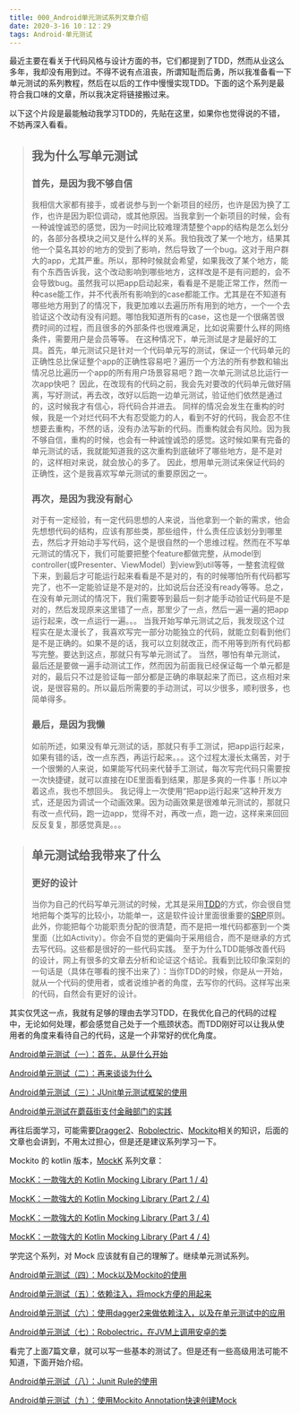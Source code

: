 ```yaml
---
title: 000_Android单元测试系列文章介绍
date: 2020-3-16 10：12：29
tags: Android-单元测试
---
```




最近主要在看关于代码风格与设计方面的书，它们都提到了TDD，然而从业这么多年，我却没有用到过。不得不说有点沮丧，所谓知耻而后勇，所以我准备看一下单元测试的系列教程，然后在以后的工作中慢慢实现TDD。下面的这个系列是最符合我口味的文章，所以我决定将链接搬过来。

以下这个片段是最能触动我学习TDD的，先贴在这里，如果你也觉得说的不错，不妨再深入看看。



> ## 我为什么写单元测试
>
> ### 首先，是因为我不够自信
>
> 我相信大家都有接手，或者说参与到一个新项目的经历，也许是因为换了工作，也许是因为职位调动，或其他原因。当我拿到一个新项目的时候，会有一种诚惶诚恐的感觉，因为一时间比较难理清楚整个app的结构是怎么划分的，各部分各模块之间又是什么样的关系。我怕我改了某一个地方，结果其他一个莫名其妙的地方的受到了影响，然后导致了一个bug。这对于用户群大的app，尤其严重。所以，那种时候就会希望，如果我改了某个地方，能有个东西告诉我，这个改动影响到哪些地方，这样改是不是有问题的，会不会导致bug。虽然我可以把app启动起来，看看是不是能正常工作，然而一种case能工作，并不代表所有影响到的case都能工作。尤其是在不知道有哪些地方用到了的情况下，我更加难以去遍历所有用到的地方，一个一个去验证这个改动有没有问题。哪怕我知道所有的case，这也是一个很痛苦很费时间的过程，而且很多的外部条件也很难满足，比如说需要什么样的网络条件，需要用户是会员等等。
> 在这种情况下，单元测试是才是最好的工具。首先，单元测试只是针对一个代码单元写的测试，保证一个代码单元的正确性总比保证整个app的正确性容易吧？遍历一个方法的所有参数和输出情况总比遍历一个app的所有用户场景容易吧？跑一次单元测试总比运行一次app快吧？
> 因此，在改现有的代码之前，我会先对要改的代码单元做好隔离，写好测试，再去改，改好以后跑一边单元测试，验证他们依然是通过的，这时候我才有信心，将代码合并进去。
> 同样的情况会发生在重构的时候，我是一个对烂代码不大有忍受能力的人，看到不好的代码，我会忍不住想要去重构，不然的话，没有办法写新的代码。而重构就会有风险。因为我不够自信，重构的时候，也会有一种诚惶诚恐的感觉。这时候如果有完备的单元测试的话，我就能知道我的这次重构到底破坏了哪些地方，是不是对的，这样相对来说，就会放心的多了。
> 因此，想用单元测试来保证代码的正确性，这个是我喜欢写单元测试的重要原因之一。
>
> ### 再次，是因为我没有耐心
>
> 对于有一定经验，有一定代码思想的人来说，当他拿到一个新的需求，他会先想想代码的结构，应该有那些类，那些组件，什么责任应该划分到哪里去，然后才开始动手写代码，这个是很自然的一个思维过程。然而在不写单元测试的情况下，我们可能要把整个feature都做完整，从model到controller(或Presenter、ViewModel）到view到util等等，一整套流程做下来，到最后才可能运行起来看看是不是对的，有的时候哪怕所有代码都写完了，也不一定能验证是不是对的，比如说后台还没有ready等等。总之，在没有单元测试的情况下，我们需要等到最后一刻才能手动验证代码是不是对的，然后发现原来这里错了一点，那里少了一点，然后一遍一遍的把app运行起来，改一点运行一遍。。。
> 当我开始写单元测试之后，我发现这个过程实在是太漫长了，我喜欢写完一部分功能独立的代码，就能立刻看到他们是不是正确的。如果不是的话，我可以立刻就改正，而不用等到所有代码都写完整。要达到这点，那就只有写单元测试了。
> 当然，哪怕有单元测试，最后还是要做一遍手动测试工作，然而因为前面我已经保证每一个单元都是对的，最后只不过是验证每一部分都是正确的串联起来了而已，这点相对来说，是很容易的。所以最后所需要的手动测试，可以少很多，顺利很多，也简单得多。
>
> ### 最后，是因为我懒
>
> 如前所述，如果没有单元测试的话，那就只有手工测试，把app运行起来，如果有错的话，改一点东西，再运行起来。。。这个过程太漫长太痛苦，对于一个很懒的人来说，如果能写代码来代替手工测试，每次写完代码只需要按一次快捷键，就可以直接在IDE里面看到结果，那是多爽的一件事！所以冲着这点，我也不想回头。
> 我记得上一次使用“把app运行起来”这种开发方式，还是因为调试一个动画效果。因为动画效果是很难单元测试的，那就只有改一点代码，跑一边app，觉得不对，再改一点，跑一边，这样来来回回反反复复，那感觉真是。。。



> ## 单元测试给我带来了什么
>
> ### 更好的设计
>
> 当你为自己的代码写单元测试的时候，尤其是采用[TDD](https://en.wikipedia.org/wiki/Test-driven_development)的方式，你会很自觉地把每个类写的比较小，功能单一，这是软件设计里面很重要的[SRP](https://en.wikipedia.org/wiki/Single_responsibility_principle)原则。此外，你能把每个功能职责分配的很清楚，而不是把一堆代码都塞到一个类里面（比如Activity）。你会不自觉的更偏向于采用组合，而不是继承的方式去写代码。这些都是很好的一些代码实践。
> 至于为什么TDD能够改善代码的设计，网上有很多的文章去分析和论证这个结论。我看到比较印象深刻的一句话是（具体在哪看的搜不出来了）：当你TDD的时候，你是从一开始，就从一个代码的使用者，或者说维护者的角度，去写你的代码。这样写出来的代码，自然会有更好的设计。

其实仅凭这一点，我就有足够的理由去学习TDD，在我优化自己的代码的过程中，无论如何处理，都会感觉自己处于一个瓶颈状态。而TDD刚好可以让我从使用者的角度来看待自己的代码，这是一个非常好的优化角度。



[Android单元测试（一）：首先，从是什么开始](https://chriszou.com/2016/04/13/android-unit-testing-start-from-what.html)

[Android单元测试（二）：再来谈谈为什么](https://chriszou.com/2016/04/16/android-unit-testing-about-why.html)

[Android单元测试（三）：JUnit单元测试框架的使用](https://chriszou.com/2016/04/18/android-unit-testing-junit.html)

[Android单元测试在蘑菇街支付金融部门的实践](https://chriszou.com/2016/04/25/android-unit-testing-wechat-group-share.html)



再往后面学习，可能需要[Dragger2](https://github.com/google/dagger)、[Robolectric](http://robolectric.org/)、[Mockito](http://mockito.org/)相关的知识，后面的文章也会讲到，不用太过担心，但是还是建议系列学习一下。

Mockito 的 kotlin 版本，[MockK](https://mockk.io/) 系列文章：

[MockK：一款強大的 Kotlin Mocking Library (Part 1 / 4)]([https://medium.com/joe-tsai/mockk-%E4%B8%80%E6%AC%BE%E5%BC%B7%E5%A4%A7%E7%9A%84-kotlin-mocking-library-part-1-4-39a85e42b8](https://medium.com/joe-tsai/mockk-一款強大的-kotlin-mocking-library-part-1-4-39a85e42b8))

[MockK：一款強大的 Kotlin Mocking Library (Part 2 / 4)]([https://medium.com/joe-tsai/mockk-%E4%B8%80%E6%AC%BE%E5%BC%B7%E5%A4%A7%E7%9A%84-kotlin-mocking-library-part-2-4-4be059331110](https://medium.com/joe-tsai/mockk-一款強大的-kotlin-mocking-library-part-2-4-4be059331110))

[MockK：一款強大的 Kotlin Mocking Library (Part 3 / 4)]([https://medium.com/joe-tsai/mockk-%E4%B8%80%E6%AC%BE%E5%BC%B7%E5%A4%A7%E7%9A%84-kotlin-mocking-library-part-3-4-79b40fb73964](https://medium.com/joe-tsai/mockk-一款強大的-kotlin-mocking-library-part-3-4-79b40fb73964))

[MockK：一款強大的 Kotlin Mocking Library (Part 4 / 4)]([https://medium.com/joe-tsai/mockk-%E4%B8%80%E6%AC%BE%E5%BC%B7%E5%A4%A7%E7%9A%84-kotlin-mocking-library-part-4-4-f82443848a3a](https://medium.com/joe-tsai/mockk-一款強大的-kotlin-mocking-library-part-4-4-f82443848a3a))



学完这个系列，对 Mock 应该就有自己的理解了。继续单元测试系列。

[Android单元测试（四）：Mock以及Mockito的使用](https://chriszou.com/2016/04/29/android-unit-testing-mockito.html)

[Android单元测试（五）：依赖注入，将mock方便的用起来](https://chriszou.com/2016/05/06/android-unit-testing-di.html)

[Android单元测试（六）：使用dagger2来做依赖注入，以及在单元测试中的应用](https://chriszou.com/2016/05/10/android-unit-testing-di-dagger.html)

[Android单元测试（七）：Robolectric，在JVM上调用安卓的类](https://chriszou.com/2016/06/05/robolectric-android-on-jvm.html)



看完了上面7篇文章，就可以写一些基本的测试了。但是还有一些高级用法可能不知道，下面开始介绍。

[Android单元测试（八）：Junit Rule的使用](https://chriszou.com/2016/07/09/junit-rule.html)

[Android单元测试（九）：使用Mockito Annotation快速创建Mock](https://chriszou.com/2016/07/16/mockito-annotation.html)

